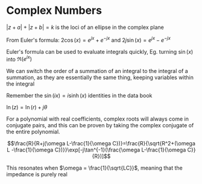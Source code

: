 # Complex Numbers

$|z+a|+|z+b|=k$ is the loci of an ellipse in the complex plane

From Euler's formula: $2\cos(x)=e^{jx}+e^{-jx}$ and $2j\sin(x)=e^{jx}-e^{-jx}$

Euler's formula can be used to evaluate integrals quickly, Eg. turning $\sin(x)$ into $\Re(e^{ix})$

We can switch the order of a summation of an integral to the integral of a summation, as they are essentially the same thing, keeping variables within the integral

Remember the $\sin(ix)=i\sinh(x)$ identities in the data book

$\ln(z)=\ln(r)+j\theta$

For a polynomial with real coefficients, complex roots will always come in conjugate pairs, and this can be proven by taking the complex conjugate of the entire polynomial.

$$\frac{R}{R+j(\omega L-\frac{1}{\omega C})}=\frac{R}{\sqrt{R^2+(\omega L -\frac{1}{\omega C})}}\exp[-j\tan^{-1}(\frac{\omega L-\frac{1}{\omega C}}{R})]$$

This resonates when $\omega = \frac{1}{\sqrt{LC}}$, meaning that the impedance is purely real
